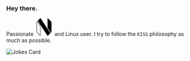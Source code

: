 ### Hey there.

Passionate ![](./icons/neovim.svg) and Linux user. I try to follow the `KISS` philosophy as much as possible.

<!-- Markdown -->

![Jokes Card](https://readme-jokes.vercel.app/api)

